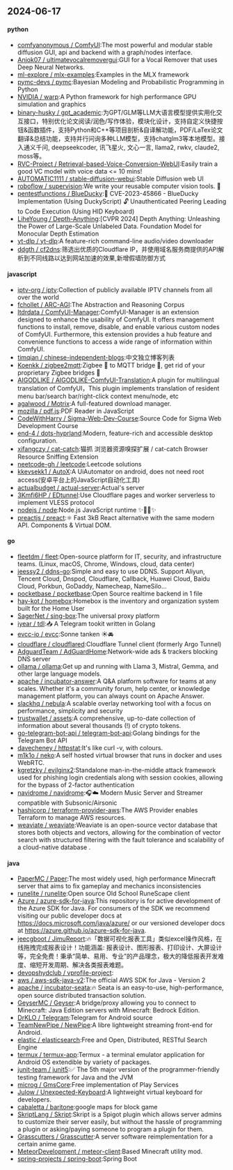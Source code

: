 ## 2024-06-17

#### python
* [comfyanonymous / ComfyUI](https://github.com/comfyanonymous/ComfyUI):The most powerful and modular stable diffusion GUI, api and backend with a graph/nodes interface.
* [Anjok07 / ultimatevocalremovergui](https://github.com/Anjok07/ultimatevocalremovergui):GUI for a Vocal Remover that uses Deep Neural Networks.
* [ml-explore / mlx-examples](https://github.com/ml-explore/mlx-examples):Examples in the MLX framework
* [pymc-devs / pymc](https://github.com/pymc-devs/pymc):Bayesian Modeling and Probabilistic Programming in Python
* [NVIDIA / warp](https://github.com/NVIDIA/warp):A Python framework for high performance GPU simulation and graphics
* [binary-husky / gpt_academic](https://github.com/binary-husky/gpt_academic):为GPT/GLM等LLM大语言模型提供实用化交互接口，特别优化论文阅读/润色/写作体验，模块化设计，支持自定义快捷按钮&函数插件，支持Python和C++等项目剖析&自译解功能，PDF/LaTex论文翻译&总结功能，支持并行问询多种LLM模型，支持chatglm3等本地模型。接入通义千问, deepseekcoder, 讯飞星火, 文心一言, llama2, rwkv, claude2, moss等。
* [RVC-Project / Retrieval-based-Voice-Conversion-WebUI](https://github.com/RVC-Project/Retrieval-based-Voice-Conversion-WebUI):Easily train a good VC model with voice data <= 10 mins!
* [AUTOMATIC1111 / stable-diffusion-webui](https://github.com/AUTOMATIC1111/stable-diffusion-webui):Stable Diffusion web UI
* [roboflow / supervision](https://github.com/roboflow/supervision):We write your reusable computer vision tools. 💜
* [pentestfunctions / BlueDucky](https://github.com/pentestfunctions/BlueDucky):🚨 CVE-2023-45866 - BlueDucky Implementation (Using DuckyScript) 🔓 Unauthenticated Peering Leading to Code Execution (Using HID Keyboard)
* [LiheYoung / Depth-Anything](https://github.com/LiheYoung/Depth-Anything):[CVPR 2024] Depth Anything: Unleashing the Power of Large-Scale Unlabeled Data. Foundation Model for Monocular Depth Estimation
* [yt-dlp / yt-dlp](https://github.com/yt-dlp/yt-dlp):A feature-rich command-line audio/video downloader
* [ddgth / cf2dns](https://github.com/ddgth/cf2dns):筛选出优质的Cloudflare IP，并使用域名服务商提供的API解析到不同线路以达到网站加速的效果,新增假墙防御方式

#### javascript
* [iptv-org / iptv](https://github.com/iptv-org/iptv):Collection of publicly available IPTV channels from all over the world
* [fchollet / ARC-AGI](https://github.com/fchollet/ARC-AGI):The Abstraction and Reasoning Corpus
* [ltdrdata / ComfyUI-Manager](https://github.com/ltdrdata/ComfyUI-Manager):ComfyUI-Manager is an extension designed to enhance the usability of ComfyUI. It offers management functions to install, remove, disable, and enable various custom nodes of ComfyUI. Furthermore, this extension provides a hub feature and convenience functions to access a wide range of information within ComfyUI.
* [timqian / chinese-independent-blogs](https://github.com/timqian/chinese-independent-blogs):中文独立博客列表
* [Koenkk / zigbee2mqtt](https://github.com/Koenkk/zigbee2mqtt):Zigbee 🐝 to MQTT bridge 🌉, get rid of your proprietary Zigbee bridges 🔨
* [AIGODLIKE / AIGODLIKE-ComfyUI-Translation](https://github.com/AIGODLIKE/AIGODLIKE-ComfyUI-Translation):A plugin for multilingual translation of ComfyUI，This plugin implements translation of resident menu bar/search bar/right-click context menu/node, etc
* [agalwood / Motrix](https://github.com/agalwood/Motrix):A full-featured download manager.
* [mozilla / pdf.js](https://github.com/mozilla/pdf.js):PDF Reader in JavaScript
* [CodeWithHarry / Sigma-Web-Dev-Course](https://github.com/CodeWithHarry/Sigma-Web-Dev-Course):Source Code for Sigma Web Development Course
* [end-4 / dots-hyprland](https://github.com/end-4/dots-hyprland):Modern, feature-rich and accessible desktop configuration.
* [xifangczy / cat-catch](https://github.com/xifangczy/cat-catch):猫抓 浏览器资源嗅探扩展 / cat-catch Browser Resource Sniffing Extension
* [neetcode-gh / leetcode](https://github.com/neetcode-gh/leetcode):Leetcode solutions
* [kkevsekk1 / AutoX](https://github.com/kkevsekk1/AutoX):A UiAutomator on android, does not need root access(安卓平台上的JavaScript自动化工具)
* [actualbudget / actual-server](https://github.com/actualbudget/actual-server):Actual's server
* [3Kmfi6HP / EDtunnel](https://github.com/3Kmfi6HP/EDtunnel):Use Cloudflare pages and worker serverless to implement VLESS protocol
* [nodejs / node](https://github.com/nodejs/node):Node.js JavaScript runtime ✨🐢🚀✨
* [preactjs / preact](https://github.com/preactjs/preact):⚛️ Fast 3kB React alternative with the same modern API. Components & Virtual DOM.

#### go
* [fleetdm / fleet](https://github.com/fleetdm/fleet):Open-source platform for IT, security, and infrastructure teams. (Linux, macOS, Chrome, Windows, cloud, data center)
* [jeessy2 / ddns-go](https://github.com/jeessy2/ddns-go):Simple and easy to use DDNS. Support Aliyun, Tencent Cloud, Dnspod, Cloudflare, Callback, Huawei Cloud, Baidu Cloud, Porkbun, GoDaddy, Namecheap, NameSilo...
* [pocketbase / pocketbase](https://github.com/pocketbase/pocketbase):Open Source realtime backend in 1 file
* [hay-kot / homebox](https://github.com/hay-kot/homebox):Homebox is the inventory and organization system built for the Home User
* [SagerNet / sing-box](https://github.com/SagerNet/sing-box):The universal proxy platform
* [iyear / tdl](https://github.com/iyear/tdl):📥 A Telegram tookit written in Golang
* [evcc-io / evcc](https://github.com/evcc-io/evcc):Sonne tanken ☀️🚘
* [cloudflare / cloudflared](https://github.com/cloudflare/cloudflared):Cloudflare Tunnel client (formerly Argo Tunnel)
* [AdguardTeam / AdGuardHome](https://github.com/AdguardTeam/AdGuardHome):Network-wide ads & trackers blocking DNS server
* [ollama / ollama](https://github.com/ollama/ollama):Get up and running with Llama 3, Mistral, Gemma, and other large language models.
* [apache / incubator-answer](https://github.com/apache/incubator-answer):A Q&A platform software for teams at any scales. Whether it's a community forum, help center, or knowledge management platform, you can always count on Apache Answer.
* [slackhq / nebula](https://github.com/slackhq/nebula):A scalable overlay networking tool with a focus on performance, simplicity and security
* [trustwallet / assets](https://github.com/trustwallet/assets):A comprehensive, up-to-date collection of information about several thousands (!) of crypto tokens.
* [go-telegram-bot-api / telegram-bot-api](https://github.com/go-telegram-bot-api/telegram-bot-api):Golang bindings for the Telegram Bot API
* [davecheney / httpstat](https://github.com/davecheney/httpstat):It's like curl -v, with colours.
* [m1k1o / neko](https://github.com/m1k1o/neko):A self hosted virtual browser that runs in docker and uses WebRTC.
* [kgretzky / evilginx2](https://github.com/kgretzky/evilginx2):Standalone man-in-the-middle attack framework used for phishing login credentials along with session cookies, allowing for the bypass of 2-factor authentication
* [navidrome / navidrome](https://github.com/navidrome/navidrome):🎧☁️ Modern Music Server and Streamer compatible with Subsonic/Airsonic
* [hashicorp / terraform-provider-aws](https://github.com/hashicorp/terraform-provider-aws):The AWS Provider enables Terraform to manage AWS resources.
* [weaviate / weaviate](https://github.com/weaviate/weaviate):Weaviate is an open-source vector database that stores both objects and vectors, allowing for the combination of vector search with structured filtering with the fault tolerance and scalability of a cloud-native database .

#### java
* [PaperMC / Paper](https://github.com/PaperMC/Paper):The most widely used, high performance Minecraft server that aims to fix gameplay and mechanics inconsistencies
* [runelite / runelite](https://github.com/runelite/runelite):Open source Old School RuneScape client
* [Azure / azure-sdk-for-java](https://github.com/Azure/azure-sdk-for-java):This repository is for active development of the Azure SDK for Java. For consumers of the SDK we recommend visiting our public developer docs at https://docs.microsoft.com/java/azure/ or our versioned developer docs at https://azure.github.io/azure-sdk-for-java.
* [jeecgboot / JimuReport](https://github.com/jeecgboot/JimuReport):🔥「数据可视化报表工具」类似excel操作风格，在线拖拽完成报表设计！功能涵盖: 报表设计、图形报表、打印设计、大屏设计等，完全免费！秉承“简单、易用、专业”的产品理念，极大的降低报表开发难度、缩短开发周期、解决各类报表难题。
* [devopshydclub / vprofile-project](https://github.com/devopshydclub/vprofile-project):
* [aws / aws-sdk-java-v2](https://github.com/aws/aws-sdk-java-v2):The official AWS SDK for Java - Version 2
* [apache / incubator-seata](https://github.com/apache/incubator-seata):🔥 Seata is an easy-to-use, high-performance, open source distributed transaction solution.
* [GeyserMC / Geyser](https://github.com/GeyserMC/Geyser):A bridge/proxy allowing you to connect to Minecraft: Java Edition servers with Minecraft: Bedrock Edition.
* [DrKLO / Telegram](https://github.com/DrKLO/Telegram):Telegram for Android source
* [TeamNewPipe / NewPipe](https://github.com/TeamNewPipe/NewPipe):A libre lightweight streaming front-end for Android.
* [elastic / elasticsearch](https://github.com/elastic/elasticsearch):Free and Open, Distributed, RESTful Search Engine
* [termux / termux-app](https://github.com/termux/termux-app):Termux - a terminal emulator application for Android OS extendible by variety of packages.
* [junit-team / junit5](https://github.com/junit-team/junit5):✅ The 5th major version of the programmer-friendly testing framework for Java and the JVM
* [microg / GmsCore](https://github.com/microg/GmsCore):Free implementation of Play Services
* [Julow / Unexpected-Keyboard](https://github.com/Julow/Unexpected-Keyboard):A lightweight virtual keyboard for developers.
* [cabaletta / baritone](https://github.com/cabaletta/baritone):google maps for block game
* [SkriptLang / Skript](https://github.com/SkriptLang/Skript):Skript is a Spigot plugin which allows server admins to customize their server easily, but without the hassle of programming a plugin or asking/paying someone to program a plugin for them.
* [Grasscutters / Grasscutter](https://github.com/Grasscutters/Grasscutter):A server software reimplementation for a certain anime game.
* [MeteorDevelopment / meteor-client](https://github.com/MeteorDevelopment/meteor-client):Based Minecraft utility mod.
* [spring-projects / spring-boot](https://github.com/spring-projects/spring-boot):Spring Boot
